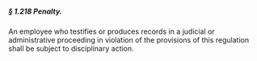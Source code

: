 ##### § 1.218 Penalty. #####

An employee who testifies or produces records in a judicial or administrative proceeding in violation of the provisions of this regulation shall be subject to disciplinary action.
